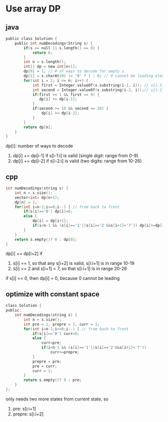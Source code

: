 # Use array DP

## java

```c
public class Solution {
    public int numDecodings(String s) {
        if(s == null || s.length() == 0) {
            return 0;
        }
        int n = s.length();
        int[] dp = new int[n+1];
        dp[0] = 1; // # of ways to decode for empty s
        dp[1] = s.charAt(0) != '0' ? 1 : 0; // 0 cannot be leading element for a number
        for(int i = 2; i <= n; i++) {
            int first = Integer.valueOf(s.substring(i-1, i)); // s[i-1:i]
            int second = Integer.valueOf(s.substring(i-2, i));// s[i-2:i]
            if(first >= 1 && first <= 9) {
               dp[i] += dp[i-1];  
            }
            if(second >= 10 && second <= 26) {
                dp[i] += dp[i-2];
            }
        }
        return dp[n];
    }
}
```

dp[i]: number of ways to decode
1. dp[i] += dp[i-1] if s[i-1:i] is valid (single digit: range from 0-9)
2. dp[i] += dp[i-2] if s[i-2:i] is valid (two digits: range from 10-26)

## cpp

```c
int numDecodings(string s) {
    int n = s.size();
    vector<int> dp(n+1);
    dp[n] = 1;
    for(int i=n-1;i>=0;i--) { // from back to front
        if(s[i]=='0') dp[i]=0;
        else {
            dp[i] = dp[i+1];
            if(i<n-1 && (s[i]=='1'||s[i]=='2'&&s[i+1]<'7')) dp[i]+=dp[i+2];
        }
    }
    return s.empty()? 0 : dp[0];
}
```

dp[i] += dp[i+2] if
1. s[i] == 1, so that any s[i+2] is valid, s[i:i+1] is in range 10-19
2. s[i] == 2 and s[i+1] < 7, so that s[i:i+1] is in range 20-26

if s[i] == 0, then dp[i] = 0, because 0 cannot be leading

## optimize with constant space

```c
class Solution {
public:
    int numDecodings(string s) {
        int n = s.size();
        int pre = 1, prepre = 1, curr = 1;
        for(int i=n-1;i>=0;i--) { // from back to front
            if(s[i]=='0') curr=0;
            else {
                curr=pre;
                if(i<n-1 && (s[i]=='1'||s[i]=='2'&&s[i+1]<'7')) 
                    curr+=prepre;
            }
            prepre = pre;
            pre = curr;
            curr = 1;
        }
        return s.empty()? 0 : pre;
    }
};
```

only needs two more states from current state, so
1. pre: s[i:i+1]
2. prepre: s[i:i+2]

